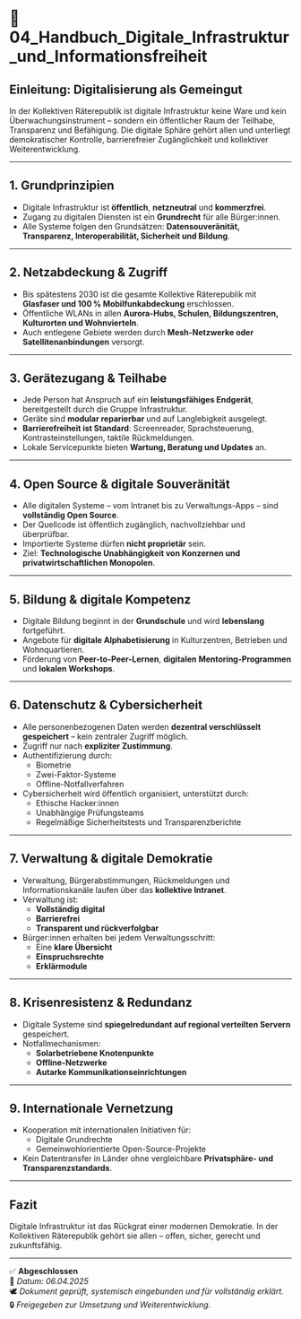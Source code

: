 <!--
Autor: Fabio Weidner
Version: 1.0
Sektion: Infrastruktur
Veröffentlichung: April 2025
-->

# 📘 04_Handbuch_Digitale_Infrastruktur_und_Informationsfreiheit

## Einleitung: Digitalisierung als Gemeingut

In der Kollektiven Räterepublik ist digitale Infrastruktur keine Ware und kein Überwachungsinstrument – sondern ein öffentlicher Raum der Teilhabe, Transparenz und Befähigung. Die digitale Sphäre gehört allen und unterliegt demokratischer Kontrolle, barrierefreier Zugänglichkeit und kollektiver Weiterentwicklung.

---

## 1. Grundprinzipien

- Digitale Infrastruktur ist **öffentlich**, **netzneutral** und **kommerzfrei**.
- Zugang zu digitalen Diensten ist ein **Grundrecht** für alle Bürger:innen.
- Alle Systeme folgen den Grundsätzen: **Datensouveränität, Transparenz, Interoperabilität, Sicherheit und Bildung**.

---

## 2. Netzabdeckung & Zugriff

- Bis spätestens 2030 ist die gesamte Kollektive Räterepublik mit **Glasfaser und 100 % Mobilfunkabdeckung** erschlossen.
- Öffentliche WLANs in allen **Aurora-Hubs, Schulen, Bildungszentren, Kulturorten und Wohnvierteln**.
- Auch entlegene Gebiete werden durch **Mesh-Netzwerke oder Satellitenanbindungen** versorgt.

---

## 3. Gerätezugang & Teilhabe

- Jede Person hat Anspruch auf ein **leistungsfähiges Endgerät**, bereitgestellt durch die Gruppe Infrastruktur.
- Geräte sind **modular reparierbar** und auf Langlebigkeit ausgelegt.
- **Barrierefreiheit ist Standard**: Screenreader, Sprachsteuerung, Kontrasteinstellungen, taktile Rückmeldungen.
- Lokale Servicepunkte bieten **Wartung, Beratung und Updates** an.

---

## 4. Open Source & digitale Souveränität

- Alle digitalen Systeme – vom Intranet bis zu Verwaltungs-Apps – sind **vollständig Open Source**.
- Der Quellcode ist öffentlich zugänglich, nachvollziehbar und überprüfbar.
- Importierte Systeme dürfen **nicht proprietär** sein.
- Ziel: **Technologische Unabhängigkeit von Konzernen und privatwirtschaftlichen Monopolen**.

---

## 5. Bildung & digitale Kompetenz

- Digitale Bildung beginnt in der **Grundschule** und wird **lebenslang** fortgeführt.
- Angebote für **digitale Alphabetisierung** in Kulturzentren, Betrieben und Wohnquartieren.
- Förderung von **Peer-to-Peer-Lernen**, **digitalen Mentoring-Programmen** und **lokalen Workshops**.

---

## 6. Datenschutz & Cybersicherheit

- Alle personenbezogenen Daten werden **dezentral verschlüsselt gespeichert** – kein zentraler Zugriff möglich.
- Zugriff nur nach **expliziter Zustimmung**.
- Authentifizierung durch:
  - Biometrie
  - Zwei-Faktor-Systeme
  - Offline-Notfallverfahren
- Cybersicherheit wird öffentlich organisiert, unterstützt durch:
  - Ethische Hacker:innen
  - Unabhängige Prüfungsteams
  - Regelmäßige Sicherheitstests und Transparenzberichte

---

## 7. Verwaltung & digitale Demokratie

- Verwaltung, Bürgerabstimmungen, Rückmeldungen und Informationskanäle laufen über das **kollektive Intranet**.
- Verwaltung ist:
  - **Vollständig digital**
  - **Barrierefrei**
  - **Transparent und rückverfolgbar**
- Bürger:innen erhalten bei jedem Verwaltungsschritt:
  - Eine **klare Übersicht**
  - **Einspruchsrechte**
  - **Erklärmodule**

---

## 8. Krisenresistenz & Redundanz

- Digitale Systeme sind **spiegelredundant auf regional verteilten Servern** gespeichert.
- Notfallmechanismen:
  - **Solarbetriebene Knotenpunkte**
  - **Offline-Netzwerke**
  - **Autarke Kommunikationseinrichtungen**

---

## 9. Internationale Vernetzung

- Kooperation mit internationalen Initiativen für:
  - Digitale Grundrechte
  - Gemeinwohlorientierte Open-Source-Projekte
- Kein Datentransfer in Länder ohne vergleichbare **Privatsphäre- und Transparenzstandards**.

---

## Fazit

Digitale Infrastruktur ist das Rückgrat einer modernen Demokratie. In der Kollektiven Räterepublik gehört sie allen – offen, sicher, gerecht und zukunftsfähig.

---

✅ **Abgeschlossen**  
📅 *Datum: 06.04.2025*  
🕊️ *Dokument geprüft, systemisch eingebunden und für vollständig erklärt.*  
🔒 *Freigegeben zur Umsetzung und Weiterentwicklung.*
